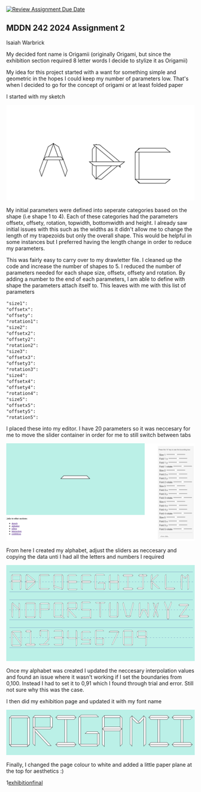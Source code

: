 [![Review Assignment Due Date](https://classroom.github.com/assets/deadline-readme-button-24ddc0f5d75046c5622901739e7c5dd533143b0c8e959d652212380cedb1ea36.svg)](https://classroom.github.com/a/xQz3oEP8)
## MDDN 242 2024 Assignment 2

Isaiah Warbrick

My decided font name is Origamii (originally Origami, but since the exhibition section required 8 letter words I decide to stylize it as Origamii)

My idea for this project started with a want for something simple and geometric in the hopes I could keep my number of parameters low. That's when I decided to go for the concept of origami or at least folded paper

I started with my sketch 

![sketch](sketch.png)

My initial parameters were defined into seperate categories based on the shape (i.e shape 1 to 4). Each of these categories had the parameters offsetx, offsety, rotation, topwidth, bottomwidth and height. I already saw initial issues with this such as the widths as it didn't allow me to change the length of my trapezoids but only the overall shape. This would be helpful in some instances but I preferred having the length change in order to reduce my parameters.

This was fairly easy to carry over to my drawletter file. I cleaned up the code and increase the number of shapes to 5. I reduced the number of parameters needed for each shape size, offsetx, offsety and rotation. By adding a number to the end of each parameters, I am able to define with shape the parameters attach itself to. This leaves with me with this list of parameters

    "size1": 
    "offsetx": 
    "offsety": 
    "rotation1": 
    "size2": 
    "offsetx2": 
    "offsety2": 
    "rotation2": 
    "size3": 
    "offsetx3": 
    "offsety3": 
    "rotation3": 
    "size4":
    "offsetx4": 
    "offsety4": 
    "rotation4": 
    "size5": 
    "offsetx5": 
    "offsety5": 
    "rotation5": 

I placed these into my editor. I have 20 parameters so it was neccesary for me to move the slider container in order for me to still switch between tabs

![editor](editor.png)

From here I created my alphabet, adjust the sliders as neccesary and copying the data unti I had all the letters and numbers I required

![alphabet](alphabet.png)

Once my alphabet was created I updated the neccesary interpolation values and found an issue where it wasn't working if I set the boundaries from 0,100. Instead I had to set it to 0,91 which I found through trial and error. Still not sure why this was the case.

I then did my exhibition page and updated it with my font name 

![exhibition](exhibition.png)

Finally, I changed the page colour to white and added a little paper plane at the top for aesthetics :)

1[exhibitionfinal](exhibitionfinal.png)